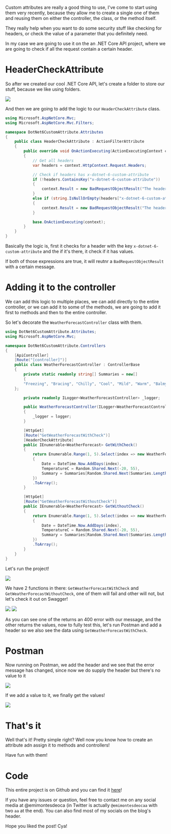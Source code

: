 ﻿Custom attributes are really a good thing to use, I've come to start using them very recently, because they allow me to create a single one of them and reusing them on either the controller, the class, or the method itself.

They really help when you want to do some security stuff like checking for headers, or check the value of a parameter that you definitely need.

In my case we are going to use it on the an .NET Core API project, where we are going to check if all the request contain a certain header.

# HeaderCheckAttribute

So after we created our cool .NET Core API, let's create a folder to store our stuff, because we like using folders.

<img src="https://i.imgur.com/i2VKbZN.png"/>


And then we are going to add the logic to our `HeaderCheckAttribute` class.


```csharp
using Microsoft.AspNetCore.Mvc;
using Microsoft.AspNetCore.Mvc.Filters;

namespace DotNet6CustomAttribute.Attributes
{
    public class HeaderCheckAttribute : ActionFilterAttribute
    {
        public override void OnActionExecuting(ActionExecutingContext context)
        {
            // Get all headers
            var headers = context.HttpContext.Request.Headers;

            // Check if headers has x-dotnet-6-custom-attribute
            if (!headers.ContainsKey("x-dotnet-6-custom-attribute"))
            {
                context.Result = new BadRequestObjectResult("The header x-dotnet-6-custom-attribute is missing");
            }
            else if (string.IsNullOrEmpty(headers["x-dotnet-6-custom-attribute"]))
            {
                context.Result = new BadRequestObjectResult("The header x-dotnet-6-custom-attribute can't be null or empty");
            }

            base.OnActionExecuting(context);
        }
    }
}

```

Basically the logic is, first it checks for a header with the key `x-dotnet-6-custom-attribute` and the if it's there, it check if it has values.

If both of those expressions are true, it will reutnr a `BadRequestObjectResult` with a certain message.

# Adding it to the controller

We can add this logic to multiple places, we can add directly to the entire controller, or we can add it to some of the methods, we are going to add it first to methods and then to the entire controller.

So let's decorate the `WeatherForecastController` class with them.

```csharp
using DotNet6CustomAttribute.Attributes;
using Microsoft.AspNetCore.Mvc;

namespace DotNet6CustomAttribute.Controllers
{
    [ApiController]
    [Route("[controller]")]
    public class WeatherForecastController : ControllerBase
    {
        private static readonly string[] Summaries = new[]
        {
        "Freezing", "Bracing", "Chilly", "Cool", "Mild", "Warm", "Balmy", "Hot", "Sweltering", "Scorching"
    };

        private readonly ILogger<WeatherForecastController> _logger;

        public WeatherForecastController(ILogger<WeatherForecastController> logger)
        {
            _logger = logger;
        }

        [HttpGet]
        [Route("GetWeatherForecastWithCheck")]
        [HeaderCheckAttribute]
        public IEnumerable<WeatherForecast> GetWithCheck()
        {
            return Enumerable.Range(1, 5).Select(index => new WeatherForecast
            {
                Date = DateTime.Now.AddDays(index),
                TemperatureC = Random.Shared.Next(-20, 55),
                Summary = Summaries[Random.Shared.Next(Summaries.Length)]
            })
            .ToArray();
        }

        [HttpGet]
        [Route("GetWeatherForecastWithoutCheck")]
        public IEnumerable<WeatherForecast> GetWithoutCheck()
        {
            return Enumerable.Range(1, 5).Select(index => new WeatherForecast
            {
                Date = DateTime.Now.AddDays(index),
                TemperatureC = Random.Shared.Next(-20, 55),
                Summary = Summaries[Random.Shared.Next(Summaries.Length)]
            })
            .ToArray();
        }
    }
}
```

Let's run the project!

<img src="https://i.imgur.com/ZvO4LnE.png"/>

We have 2 functions in there: `GetWeatherForecastWithCheck` and `GetWeatherForecastWithoutCheck`, one of them will fail and other will not, but let's check it out on Swagger!


<img src="https://i.imgur.com/x1yRb9j.png"/>

<img src="https://i.imgur.com/XiO4GC9.png">

As you can see one of the returns an 400 error with our message, and the other returns the values, now to fully test this, let's run Postman and add a header so we also see the data using `GetWeatherForecastWithCheck`.

# Postman

Now running on Postman, we add the header and we see that the error message has changed, since now we do supply the header but there's no value to it

<img src="https://i.imgur.com/JHP8ZXZ.png"/>

If we add a value to it, we finally get the values!

<img src="https://i.imgur.com/jxt6xFe.png"/>

# That's it

Well that's it! Pretty simple right? Well now you know how to create an attribute adn assign it to methods and controllers!

Have fun with them! 

# Code

This entire project is on Github and you can find it [here](https://github.com/emimontesdeoca/dotnet-6-attribute-post)!

If you have any issues or question, feel free to contact me on any social media at @emimontesdeoca (in Twitter is actually `@emimontesdeocaa` with two `aa` at the end). You can also find most of my socials on the blog's header.

Hope you liked the post! Cya!
